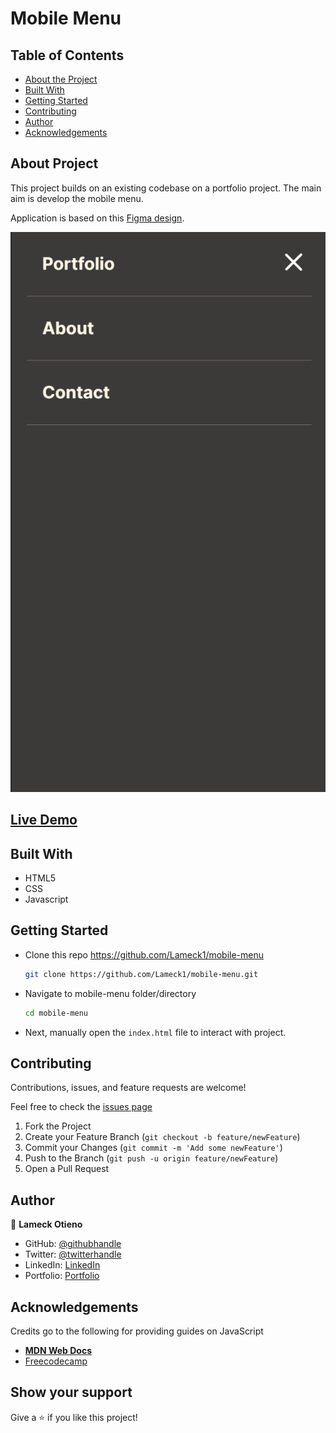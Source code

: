 # Mobile Menu

## Table of Contents

* [About the Project](#about-the-project)
* [Built With](#built-with)
* [Getting Started](#getting-started)
* [Contributing](#contributing)
* [Author](#author)
* [Acknowledgements](#acknowledgements)

## About Project

This project builds on an existing codebase on a portfolio project. The main aim is develop the mobile menu.

Application is based on this [Figma design](https://www.figma.com/file/t3EJUCAEViw3QasuJLPLVT/Microverse-Student-Potfolio-Templates-Main?node-id=1%3A1471).

![screenshot](./media/png/screenshot.png)

## [Live Demo](https://lameck1.github.io/mobile-menu/)

## Built With

* HTML5
* CSS
* Javascript

## Getting Started

* Clone this repo <https://github.com/Lameck1/mobile-menu>

    ```bash
    git clone https://github.com/Lameck1/mobile-menu.git
    ```

* Navigate to mobile-menu folder/directory

    ```bash
    cd mobile-menu
    ```

* Next, manually open the ```index.html``` file to interact with project.

## Contributing

Contributions, issues, and feature requests are welcome!

Feel free to check the [issues page](https://github.com/Lameck1/mobile-menu/issues)

  1. Fork the Project
  2. Create your Feature Branch (`git checkout -b feature/newFeature`)
  3. Commit your Changes (`git commit -m 'Add some newFeature'`)
  4. Push to the Branch (`git push -u origin feature/newFeature`)
  5. Open a Pull Request

## Author

👤 **Lameck Otieno**

* GitHub: [@githubhandle](https://github.com/Lameck1)
* Twitter: [@twitterhandle](https://twitter.com/lameck721)
* LinkedIn: [LinkedIn](https://www.linkedin.com/in/lameck-odhiambo-642b7077/)
* Portfolio: [Portfolio](https://lameck.me)

## Acknowledgements

Credits go to the following for providing guides on JavaScript

* [**MDN Web Docs**](https://developer.mozilla.org/en-US/docs/Learn/JavaScript/Objects)
* [Freecodecamp](https://www.freecodecamp.org/learn/javascript-algorithms-and-data-structures/)

## Show your support

Give a ⭐️ if you like this project!
